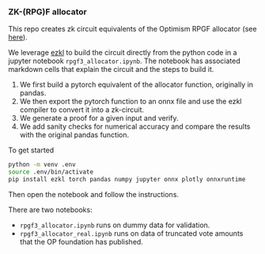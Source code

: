 
### ZK-(RPG)F allocator


This repo creates zk circuit equivalents of the Optimism RPGF allocator (see [here](https://github.com/ethereum-optimism/op-analytics/tree/aefa1ee116f5ffb53fa41dfa25e93bca26ff1314/rpgf/rpgf3/rpgf_calculator)). 

We leverage [ezkl](https://github.com/zkonduit/ezkl) to build the circuit directly from the python code in a jupyter notebook `rpgf3_allocator.ipynb`. The notebook has associated markdown cells that explain the circuit and the steps to build it.

1. We first build a pytorch equivalent of the allocator function, originally in pandas. 
2. We then export the pytorch function to an onnx file and use the ezkl compiler to convert it into a zk-circuit. 
3. We generate a proof for a given input and verify. 
4. We add sanity checks for numerical accuracy and compare the results with the original pandas function.

To get started 

```bash
python -m venv .env
source .env/bin/activate
pip install ezkl torch pandas numpy jupyter onnx plotly onnxruntime
```

Then open the notebook and follow the instructions.

There are two notebooks:

- `rpgf3_allocator.ipynb` runs on dummy data for validation.
- `rpgf3_allocator_real.ipynb` runs on data of truncated vote amounts that the OP foundation has published.

  

